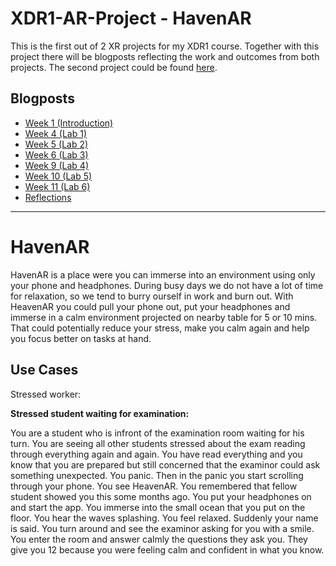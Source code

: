# XDR1-AR-Project - HavenAR

This is the first out of 2 XR projects for my XDR1 course. Together with this project there will be blogposts reflecting the work and outcomes from both projects. The second project could be found [here](https://github.com/Mar7inD/XRD1-VR-Project).

## Blogposts
- [Week 1 (Introduction)](blogposts/week1_introduction.md)
- [Week 4 (Lab 1)](blogposts/week4_lab1.md)
- [Week 5 (Lab 2)](blogposts/week5_lab2.md)
- [Week 6 (Lab 3)](blogposts/week6_lab3.md)
- [Week 9 (Lab 4)](blogposts/week7_lab4.md)
- [Week 10 (Lab 5)](blogposts/week8_lab5.md)
- [Week 11 (Lab 6)](blogposts/week9_lab6.md)
- [Reflections](blogposts/reflections.md)

---

# HavenAR

HavenAR is a place were you can immerse into an environment using only your phone and headphones. During busy days we do not have a lot of time for relaxation, so we tend to burry ourself in work and burn out. With HeavenAR you could pull your phone out, put your headphones and immerse in a calm environment projected on nearby table for 5 or 10 mins. That could potentially reduce your stress, make you calm again and help you focus better on tasks at hand. 

## Use Cases
Stressed worker:

**Stressed student waiting for examination:**

You are a student who is infront of the examination room waiting for his turn. You are seeing all other students stressed about the exam reading through everything again and again. You have read everything and you know that you are prepared but still concerned that the examinor could ask something unexpected. You panic. Then in the panic you start scrolling through your phone. You see HeavenAR. You remembered that fellow student showed you this some months ago. You put your headphones on and start the app. You immerse into the small ocean that you put on the floor. You hear the waves splashing. You feel relaxed. Suddenly your name is said. You turn around and see the examinor asking for you with a smile. You enter the room and answer calmly the questions they ask you. They give you 12 because you were feeling calm and confident in what you know. 

